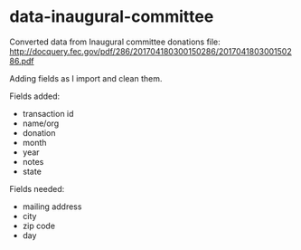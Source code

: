 # data-inaugural-committee

Converted data from Inaugural committee donations file: http://docquery.fec.gov/pdf/286/201704180300150286/201704180300150286.pdf

Adding fields as I import and clean them.

Fields added:
- transaction id
- name/org
- donation
- month
- year
- notes
- state

Fields needed:
- mailing address
- city
- zip code
- day
